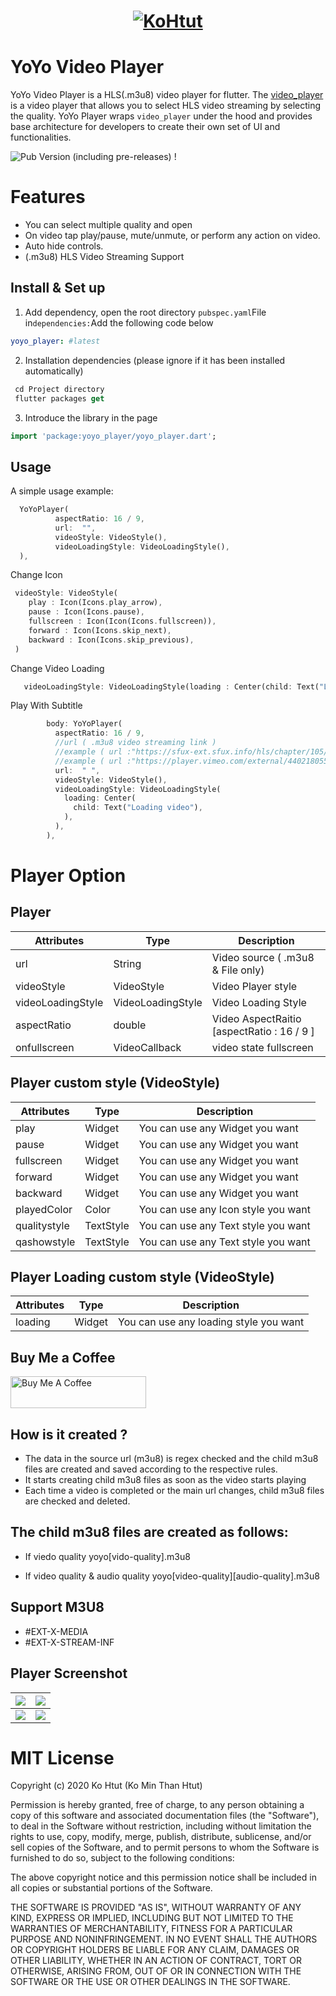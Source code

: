 <h1 align="center">
  <a href="https://kohtut.dev/2020/08/05/yo-yo-player/"><img src="https://raw.githubusercontent.com/ko-htut/yoyo-player/master/yoyo_logo.png" alt="KoHtut"></a>
</h1>

# YoYo Video Player

YoYo Video Player is a HLS(.m3u8) video player for flutter.
The [video_player](https://pub.dev/packages/yoyo_player) is a video player that allows you to select HLS video streaming by selecting the quality. YoYo Player wraps `video_player` under the hood and provides base architecture for developers to create their own set of UI and functionalities.

![Pub Version (including pre-releases)](https://img.shields.io/pub/v/yoyo_player)  !

# Features

* You can select multiple quality and open
* On video tap play/pause, mute/unmute, or perform any action on video.
* Auto hide controls.
* (.m3u8) HLS Video Streaming Support

## Install & Set up

1. Add dependency, open the root directory `pubspec.yaml`File in`dependencies:`Add the following code below

 ```yaml
 yoyo_player: #latest
 ```

2. Installation dependencies (please ignore if it has been installed automatically)

```dart
 cd Project directory
 flutter packages get
 ```

3. Introduce the library in the page

```dart
import 'package:yoyo_player/yoyo_player.dart';
```
## Usage

A simple usage example:

```dart
  YoYoPlayer(
          aspectRatio: 16 / 9,
          url:  "",
          videoStyle: VideoStyle(),
          videoLoadingStyle: VideoLoadingStyle(),
  ),
```

Change Icon

```dart
 videoStyle: VideoStyle(
    play : Icon(Icons.play_arrow),
    pause : Icon(Icons.pause),
    fullscreen : Icon(Icon(Icons.fullscreen)),
    forward : Icon(Icons.skip_next),
    backward : Icon(Icons.skip_previous),
 )
```

Change Video Loading
```dart
   videoLoadingStyle: VideoLoadingStyle(loading : Center(child: Text("Loading video")),
```

Play With Subtitle
```dart
        body: YoYoPlayer(
          aspectRatio: 16 / 9,
          //url ( .m3u8 video streaming link )
          //example ( url :"https://sfux-ext.sfux.info/hls/chapter/105/1588724110/1588724110.m3u8" )
          //example ( url :"https://player.vimeo.com/external/440218055.m3u8?s=7ec886b4db9c3a52e0e7f5f917ba7287685ef67f&oauth2_token_id=1360367101" )
          url:  " ",
          videoStyle: VideoStyle(),
          videoLoadingStyle: VideoLoadingStyle(
            loading: Center(
              child: Text("Loading video"),
            ),
          ),
        ),
```

# Player Option

## Player

| Attributes        | Type                | Description                                |
|-------------------|---------------------|--------------------------------------------|
| url               | String              | Video source  ( .m3u8 & File only)         |
| videoStyle        | VideoStyle          | Video Player  style                        |
| videoLoadingStyle | VideoLoadingStyle   | Video Loading Style                        |
| aspectRatio       | double              | Video AspectRaitio [aspectRatio : 16 / 9 ] |
| onfullscreen      | VideoCallback<bool> | video state fullscreen                     |


## Player custom style (VideoStyle)

| Attributes   | Type      | Description                         |
|--------------|-----------|-------------------------------------|
| play         | Widget    | You can use any Widget you want     |
| pause        | Widget    | You can use any Widget you want     |
| fullscreen   | Widget    | You can use any Widget you want     |
| forward      | Widget    | You can use any Widget you want     |
| backward     | Widget    | You can use any Widget you want     |
| playedColor  | Color     | You can use any Icon style you want |
| qualitystyle | TextStyle | You can use any Text style you want |
| qashowstyle  | TextStyle | You can use any Text style you want |

## Player Loading custom style (VideoStyle)

| Attributes | Type   | Description                            |
|------------|--------|----------------------------------------|
| loading    | Widget | You can use any loading style you want |

## Buy Me a Coffee

<a href="https://www.buymeacoffee.com/kohtut" target="_blank"><img src="https://cdn.buymeacoffee.com/buttons/arial-blue.png" alt="Buy Me A Coffee" style="height: 51px !important;width: 217px !important;" ></a>

## How is it created ?
  - The data in the source url (m3u8) is regex checked and the child m3u8 files are created and saved according to the respective rules.
  - It starts creating child m3u8 files as soon as the video starts playing
  - Each time a video is completed or the main url changes, child m3u8 files are checked and deleted.

## The child m3u8 files are created as follows:
 - If viedo quality 
   yoyo[vido-quality].m3u8

 - If video quality & audio quality
   yoyo[video-quality][audio-quality].m3u8

## Support M3U8 
 - #EXT-X-MEDIA
 - #EXT-X-STREAM-INF

## Player Screenshot
| ![](https://raw.githubusercontent.com/ko-htut/yoyo-player/master/img/ss1.png) | ![](https://raw.githubusercontent.com/ko-htut/yoyo-player/master/img/ss2.png) |
|:-----------------------------------------------------------------------------:|:-----------------------------------------------------------------------------:|
| ![](https://raw.githubusercontent.com/ko-htut/yoyo-player/master/img/ss3.png) | ![](https://raw.githubusercontent.com/ko-htut/yoyo-player/master/img/ss4.png) |

# MIT License

Copyright (c) 2020 Ko Htut (Ko Min Than Htut)

Permission is hereby granted, free of charge, to any person obtaining a copy
of this software and associated documentation files (the "Software"), to deal
in the Software without restriction, including without limitation the rights
to use, copy, modify, merge, publish, distribute, sublicense, and/or sell
copies of the Software, and to permit persons to whom the Software is
furnished to do so, subject to the following conditions:

The above copyright notice and this permission notice shall be included in all
copies or substantial portions of the Software.

THE SOFTWARE IS PROVIDED "AS IS", WITHOUT WARRANTY OF ANY KIND, EXPRESS OR
IMPLIED, INCLUDING BUT NOT LIMITED TO THE WARRANTIES OF MERCHANTABILITY,
FITNESS FOR A PARTICULAR PURPOSE AND NONINFRINGEMENT. IN NO EVENT SHALL THE
AUTHORS OR COPYRIGHT HOLDERS BE LIABLE FOR ANY CLAIM, DAMAGES OR OTHER
LIABILITY, WHETHER IN AN ACTION OF CONTRACT, TORT OR OTHERWISE, ARISING FROM,
OUT OF OR IN CONNECTION WITH THE SOFTWARE OR THE USE OR OTHER DEALINGS IN THE
SOFTWARE.